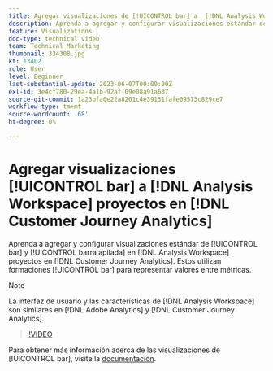 ```yaml
---
title: Agregar visualizaciones de [!UICONTROL bar] a  [!DNL Analysis Workspace] proyectos
description: Aprenda a agregar y configurar visualizaciones estándar de [!UICONTROL bar] y [!UICONTROL barra apilada] a  [!DNL Analysis Workspace] proyectos en [!DNL Customer Journey Analytics].
feature: Visualizations
doc-type: technical video
team: Technical Marketing
thumbnail: 334308.jpg
kt: 13402
role: User
level: Beginner
last-substantial-update: 2023-06-07T00:00:00Z
exl-id: 3e4cf780-29ea-4a1b-92af-09e08a91a637
source-git-commit: 1a23bfa0e22a8201c4e39131fafe09573c829ce7
workflow-type: tm+mt
source-wordcount: '68'
ht-degree: 0%

---
```


# Agregar visualizaciones [!UICONTROL bar] a [!DNL Analysis Workspace] proyectos en [!DNL Customer Journey Analytics]

Aprenda a agregar y configurar visualizaciones estándar de [!UICONTROL bar] y [!UICONTROL barra apilada] en [!DNL Analysis Workspace] proyectos en [!DNL Customer Journey Analytics]. Estos utilizan formaciones [!UICONTROL bar] para representar valores entre métricas.

>[!NOTE]
>
>La interfaz de usuario y las características de [!DNL Analysis Workspace] son similares en [!DNL Adobe Analytics] y [!DNL Customer Journey Analytics].

>[!VIDEO](https://video.tv.adobe.com/v/334308/?quality=12&learn=on)

Para obtener más información acerca de las visualizaciones de [!UICONTROL bar], visite la [documentación](https://experienceleague.adobe.com/docs/analytics-platform/using/cja-workspace/visualizations/bar.html?lang=es).

